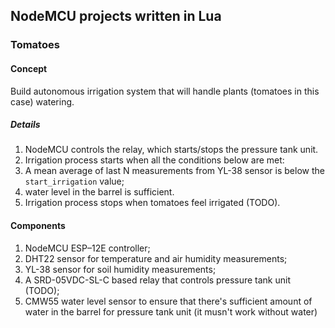 ## NodeMCU projects written in Lua

### Tomatoes

#### Concept

Build autonomous irrigation system that will handle plants (tomatoes in this case) watering.

##### Details

1. NodeMCU controls the relay, which starts/stops the pressure tank unit.
2. Irrigation process starts when all the conditions below are met:
  1. A mean average of last N measurements from YL-38 sensor is below the `start_irrigation` value;
  2. water level in the barrel is sufficient.
3. Irrigation process stops when tomatoes feel irrigated (TODO).

#### Components

1. NodeMCU ESP–12E controller;
2. DHT22 sensor for temperature and air humidity measurements;
3. YL-38 sensor for soil humidity measurements;
4. A SRD-05VDC-SL-C based relay that controls pressure tank unit (TODO);
5. CMW55 water level sensor to ensure that there's sufficient amount of water in the barrel for pressure tank unit (it musn't work without water)
